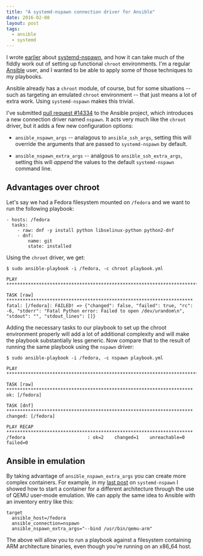 ```yaml
---
title: "A systemd-nspawn connection driver for Ansible"
date: 2016-02-08
layout: post
tags:
  - ansible
  - systemd
---
```


I wrote [earlier][] about [systemd-nspawn][], and how it can take much
of the fiddly work out of setting up functional `chroot` environments.
I'm a regular [Ansible][] user, and I wanted to be able to apply some
of those techniques to my playbooks.

[earlier]: |filename|/2016-02-07-systemd-nspawn-for-fun-and-well-mostly-f.md
[systemd-nspawn]: https://www.freedesktop.org/software/systemd/man/systemd-nspawn.html

Ansible already has a `chroot` module, of course, but for some
situations -- such as targeting an emulated `chroot` environment --
that just means a lot of extra work.  Using `systemd-nspawn` makes
this trivial.

I've submitted [pull request #14334][#14334] to the Ansible project,
which introduces a new connection driver named `nspawn`.  It acts very
much like the `chroot` driver, but it adds a few new configuration
options:

[#14334]: https://github.com/ansible/ansible/pull/14334

- `ansible_nspawn_args` -- analagous to `ansible_ssh_args`, setting
  this will override the arguments that are passed to `systemd-nspawn`
  by default.

- `ansible_nspawn_extra_args` -- analgous to `ansible_ssh_extra_args`,
  setting this will *append* the values to the default
  `systemd-nspawn` command line.

## Advantages over chroot

Let's say we had a Fedora filesystem mounted on `/fedora` and we want
to run the following playbook:

    - hosts: /fedora
      tasks:
        - raw: dnf -y install python libselinux-python python2-dnf
        - dnf:
            name: git
            state: installed

Using the `chroot` driver, we get:

    $ sudo ansible-playbook -i /fedora, -c chroot playbook.yml

    PLAY ***************************************************************************

    TASK [raw] *********************************************************************
    fatal: [/fedora]: FAILED! => {"changed": false, "failed": true, "rc": -6, "stderr": "Fatal Python error: Failed to open /dev/urandom\n", "stdout": "", "stdout_lines": []}

Adding the necessary tasks to our playbook to set up the chroot
environment properly will add a lot of additional complexity and will
make the playbook substantially less generic.  Now compare that to the
result of running the same playbook using the `nspawn` driver:

    $ sudo ansible-playbook -i /fedora, -c nspawn playbook.yml

    PLAY ***************************************************************************

    TASK [raw] *********************************************************************
    ok: [/fedora]

    TASK [dnf] *********************************************************************
    changed: [/fedora]

    PLAY RECAP *********************************************************************
    /fedora                       : ok=2    changed=1    unreachable=0    failed=0   

## Ansible in emulation

By taking advantage of `ansible_nspawn_extra_args` you can create
more complex containers.  For example, in my [last post][earlier] on
`systemd-nspawn` I showed how to start a container for a different
architecture through the use of QEMU user-mode emulation.  We can
apply the same idea to Ansible with an inventory entry like this:

    target
      ansible_host=/fedora
      ansible_connection=nspawn
      ansible_nspawn_extra_args="--bind /usr/bin/qemu-arm"

The above will allow you to run a playbook against a filesystem
containing ARM architecture binaries, even though you're running on an
x86_64 host.

[ansible]: http://ansible.com/
